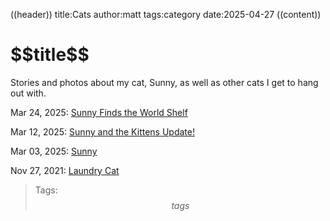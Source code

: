 ((header))
title:Cats
author:matt
tags:category
date:2025-04-27
((content))
<h1 id="pagetitle">$$title$$</h1>

Stories and photos about my cat, Sunny, as well as other cats I get to hang out with.

Mar 24, 2025: [Sunny Finds the World Shelf](/world-shelf)

Mar 12, 2025: [Sunny and the Kittens Update!](/sunny-update)

Mar 03, 2025: [Sunny](/sunny)

Nov 27, 2021: [Laundry Cat](/laundry-cat)

>Tags: $$tags$$